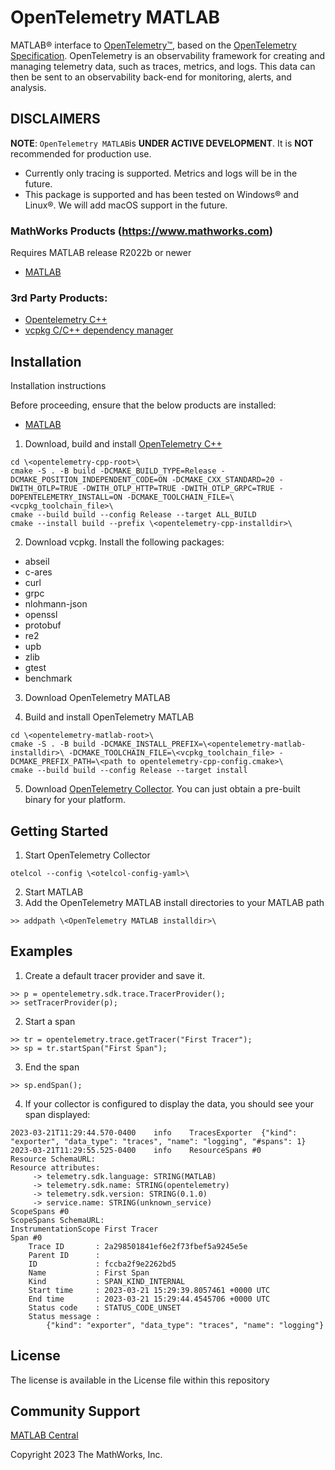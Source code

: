 # OpenTelemetry MATLAB

MATLAB&reg; interface to [OpenTelemetry&trade;](https://opentelemetry.io/), based on the [OpenTelemetry Specification](https://opentelemetry.io/docs/reference/specification/). OpenTelemetry is an observability framework for creating and managing telemetry data, such as traces, metrics, and logs. This data can then be sent to an observability back-end for monitoring, alerts, and analysis. 

## DISCLAIMERS
**NOTE**: `OpenTelemetry MATLAB`is **UNDER ACTIVE DEVELOPMENT**. It is **NOT** recommended for production use.
- Currently only tracing is supported. Metrics and logs will be in the future.
- This package is supported and has been tested on Windows&reg; and Linux&reg;. We will add macOS support in the future. 

### MathWorks Products (https://www.mathworks.com)

Requires MATLAB release R2022b or newer
- [MATLAB](https://www.mathworks.com/products/matlab.html)

### 3rd Party Products:
- [Opentelemetry C++](https://github.com/open-telemetry/opentelemetry-cpp)
- [vcpkg C/C++ dependency manager](https://vcpkg.io)

## Installation 
Installation instructions

Before proceeding, ensure that the below products are installed:
* [MATLAB](https://www.mathworks.com/products/matlab.html)

1. Download, build and install [OpenTelemetry C++](https://github.com/open-telemetry/opentelemetry-cpp)
```
cd \<opentelemetry-cpp-root>\
cmake -S . -B build -DCMAKE_BUILD_TYPE=Release -DCMAKE_POSITION_INDEPENDENT_CODE=ON -DCMAKE_CXX_STANDARD=20 -DWITH_OTLP=TRUE -DWITH_OTLP_HTTP=TRUE -DWITH_OTLP_GRPC=TRUE -DOPENTELEMETRY_INSTALL=ON -DCMAKE_TOOLCHAIN_FILE=\<vcpkg_toolchain_file>\
cmake --build build --config Release --target ALL_BUILD
cmake --install build --prefix \<opentelemetry-cpp-installdir>\
```
2. Download vcpkg. Install the following packages:
- abseil
- c-ares
- curl
- grpc
- nlohmann-json
- openssl
- protobuf
- re2
- upb
- zlib
- gtest
- benchmark

3. Download OpenTelemetry MATLAB

4. Build and install OpenTelemetry MATLAB
```
cd \<opentelemetry-matlab-root>\
cmake -S . -B build -DCMAKE_INSTALL_PREFIX=\<opentelemetry-matlab-installdir>\ -DCMAKE_TOOLCHAIN_FILE=\<vcpkg_toolchain_file> -DCMAKE_PREFIX_PATH=\<path to opentelemetry-cpp-config.cmake>\
cmake --build build --config Release --target install

```
5. Download [OpenTelemetry Collector](https://github.com/open-telemetry/opentelemetry-collector-releases/releases). You can just obtain a pre-built binary for your platform.

## Getting Started
1. Start OpenTelemetry Collector
```
otelcol --config \<otelcol-config-yaml>\
```
2. Start MATLAB
3. Add the OpenTelemetry MATLAB install directories to your MATLAB path
```
>> addpath \<OpenTelemetry MATLAB installdir>\
```
## Examples
1. Create a default tracer provider and save it.
```
>> p = opentelemetry.sdk.trace.TracerProvider();
>> setTracerProvider(p);
```
2. Start a span
```
>> tr = opentelemetry.trace.getTracer("First Tracer");
>> sp = tr.startSpan("First Span");
```
3. End the span
``` 
>> sp.endSpan();
```
4. If your collector is configured to display the data, you should see your span displayed: 
```
2023-03-21T11:29:44.570-0400    info    TracesExporter  {"kind": "exporter", "data_type": "traces", "name": "logging", "#spans": 1}
2023-03-21T11:29:55.525-0400    info    ResourceSpans #0
Resource SchemaURL:
Resource attributes:
     -> telemetry.sdk.language: STRING(MATLAB)
     -> telemetry.sdk.name: STRING(opentelemetry)
     -> telemetry.sdk.version: STRING(0.1.0)
     -> service.name: STRING(unknown_service)
ScopeSpans #0
ScopeSpans SchemaURL:
InstrumentationScope First Tracer
Span #0
    Trace ID       : 2a298501841ef6e2f73fbef5a9245e5e
    Parent ID      :
    ID             : fccba2f9e2262bd5
    Name           : First Span
    Kind           : SPAN_KIND_INTERNAL
    Start time     : 2023-03-21 15:29:39.8057461 +0000 UTC
    End time       : 2023-03-21 15:29:44.4545706 +0000 UTC
    Status code    : STATUS_CODE_UNSET
    Status message :
        {"kind": "exporter", "data_type": "traces", "name": "logging"}
```

## License
The license is available in the License file within this repository

## Community Support
[MATLAB Central](https://www.mathworks.com/matlabcentral)

Copyright 2023 The MathWorks, Inc.

